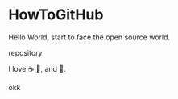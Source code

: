 # HowToGitHub
Hello World, start to face the open source world.

repository

I love :coffee: :pizza:, and :dancer:.

okk
